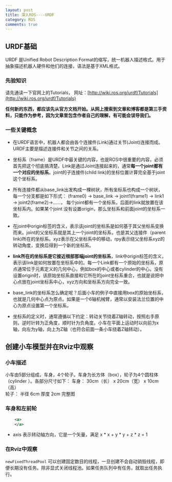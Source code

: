 ```yaml
---
layout: post
title: 深入ROS----URDF
category: ROS
comments: true
---
```


## URDF基础

URDF 是Unified Robot Description Format的缩写，统一机器人描述格式。用于抽象描述机器人硬件和他们的连接，语法是基于XML格式。

### 先验知识

请先通读一下官网上的Tutorials， 网址：[http://wiki.ros.org/urdf/Tutorials](http://wiki.ros.org/urdf/Tutorials)

**任何新的东西，都应该先从官方文档开始。从网上搜索到文章和博客都是第三手资料，只能作为参考，因为文章里包含作者自己的理解，有可能会误导我们。**


### 一些关键概念

* 在URDF语言中，机器人都会由各个连接件(Link)通过关节(Joint)连接而成。URDF主要是描述连接件和关节之间的关系。

* 坐标系（frame）是URDF中最关键的内容，也是ROS中很重要的内容，必须首先把这个彻底搞清楚。Link是通过Joint连接起来的，通常**每一个joint都有一个对应的坐标系**。joint的子连接件(child link)的坐标位置计算完全基于joint这个坐标系。

* 所有连接件都从base_link出发构成一棵树状，所有坐标系也构成一个树状，每一个分支都是如下形式： (frame0) -> base_link -> joint1(frame1) -> link1 -> joint2(frame2)->……， 每个joint都有一个坐标系，后面的link就放置在该坐标系内。如果某个joint 没有设置origin，那么坐标系和前面joint的坐标系一致。
 
* 在joint中origin标签的含义，表示该joint的坐标系是如何基于其父坐标系变换而来。joint的父坐标系就是其上一个joint的坐标系，也是其父连接件（parent link)所在的坐标系。xyz表示在父坐标系中的移动，rpy表示绕父坐标系xyz的转动角度，变换后得到一个新的坐标系。
 
* **link所在的坐标系是它接近根部那端joint的坐标系**，link中origin标签的含义，表示该link是如何放置在坐标系中的。每一个Link都有一个原始的坐标系，原点通常位于<geometry>元素定义的几何中心，例如box的中心或者cylinder的中心。没有设置origin时，该原始坐标系直接和它所在的joint坐标系重合，也就是说把中心点放在joint坐标系中心，xyz方向和坐标系方向完全一致。

* base_link的坐标系怎么确定呢？后面小车的例子中直接用box的原始坐标系，也就是几何中心点为原点。如果是一个6轴机械臂，通常以安装法兰位置的中心为原点设置第一个坐标系。

* 坐标系的定义时，通常遵循以下约定：转动关节绕着Z轴转动，按照右手原则，逆时针转为正角度，顺时针为负角度。小车在平面上运动时以向前为x轴，向左为y轴，向上为Z轴（也符合前面一条小车绕着Z轴转动）。

## 创建小车模型并在Rviz中观察

### 小车描述

小车由5部分组成，车身，4个轮子。车身为长方体（box），轮子为4个圆柱体（cylinder ）。各部分尺寸如下：
车身：    30cm（长） x 20cm（宽） x 10cm（高）  
轮子：    半径 6cm   厚度 2cm
完整图


### 车身和左前轮

```xml
	<a>
	</a>
```

* axis 表示转动轴方向，它是一个矢量，满足 x * x + y * y + z * z = 1 

### 在Rviz中观察



`newFixedThreadPool` 可以创建固定数目的线程，一旦创建不会自动销毁线程，即便长期没有任务。除非显式关闭线程池。如果任务队列中有任务，就取出任务执行。




